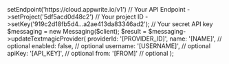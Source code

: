 <?php

use Appwrite\Client;
use Appwrite\Services\Messaging;

$client = (new Client())
    ->setEndpoint('https://cloud.appwrite.io/v1') // Your API Endpoint
    ->setProject('5df5acd0d48c2') // Your project ID
    ->setKey('919c2d18fb5d4...a2ae413da83346ad2'); // Your secret API key

$messaging = new Messaging($client);

$result = $messaging->updateTextmagicProvider(
    providerId: '[PROVIDER_ID]',
    name: '[NAME]', // optional
    enabled: false, // optional
    username: '[USERNAME]', // optional
    apiKey: '[API_KEY]', // optional
    from: '[FROM]' // optional
);